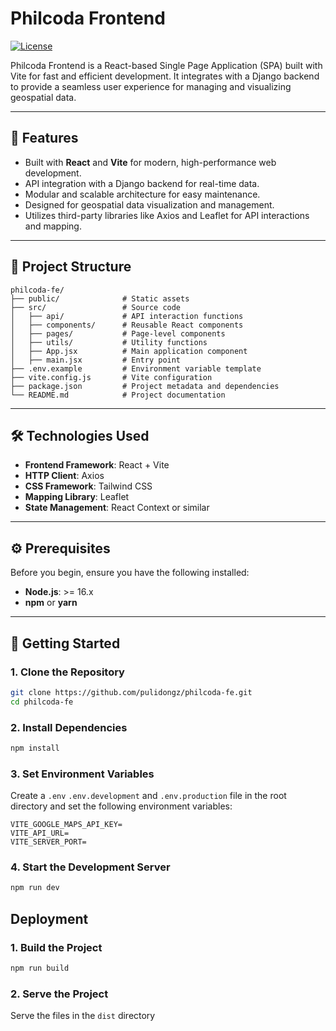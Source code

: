 # Philcoda Frontend

[![License](https://img.shields.io/badge/license-MIT-blue.svg)](LICENSE)

Philcoda Frontend is a React-based Single Page Application (SPA) built with Vite for fast and efficient development. It integrates with a Django backend to provide a seamless user experience for managing and visualizing geospatial data.

---

## 🚀 Features

- Built with **React** and **Vite** for modern, high-performance web development.
- API integration with a Django backend for real-time data.
- Modular and scalable architecture for easy maintenance.
- Designed for geospatial data visualization and management.
- Utilizes third-party libraries like Axios and Leaflet for API interactions and mapping.

---

## 📂 Project Structure

```plaintext
philcoda-fe/
├── public/              # Static assets
├── src/                 # Source code
│   ├── api/             # API interaction functions
│   ├── components/      # Reusable React components
│   ├── pages/           # Page-level components
│   ├── utils/           # Utility functions
│   ├── App.jsx          # Main application component
│   ├── main.jsx         # Entry point
├── .env.example         # Environment variable template
├── vite.config.js       # Vite configuration
├── package.json         # Project metadata and dependencies
└── README.md            # Project documentation
```

---

## 🛠️ Technologies Used

- **Frontend Framework**: React + Vite
- **HTTP Client**: Axios
- **CSS Framework**: Tailwind CSS
- **Mapping Library**: Leaflet
- **State Management**: React Context or similar

---

## ⚙️ Prerequisites

Before you begin, ensure you have the following installed:

- **Node.js**: >= 16.x
- **npm** or **yarn**

---

## 🚀 Getting Started

### 1. Clone the Repository

```bash
git clone https://github.com/pulidongz/philcoda-fe.git
cd philcoda-fe
```

### 2. Install Dependencies

```bash
npm install
```

### 3. Set Environment Variables

Create a `.env` `.env.development` and `.env.production` file in the root directory and set the following environment variables:

```plaintext
VITE_GOOGLE_MAPS_API_KEY=
VITE_API_URL=
VITE_SERVER_PORT=
```

### 4. Start the Development Server

```bash
npm run dev
```

## Deployment

### 1. Build the Project

```bash
npm run build
```

### 2. Serve the Project

Serve the files in the `dist` directory
